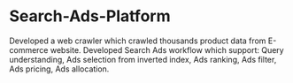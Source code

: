 # Search-Ads-Platform
Developed a web crawler which crawled thousands product data from E-commerce website.
Developed Search Ads workflow which support: Query understanding, Ads selection from inverted index, Ads ranking, Ads filter, Ads pricing, Ads allocation.
